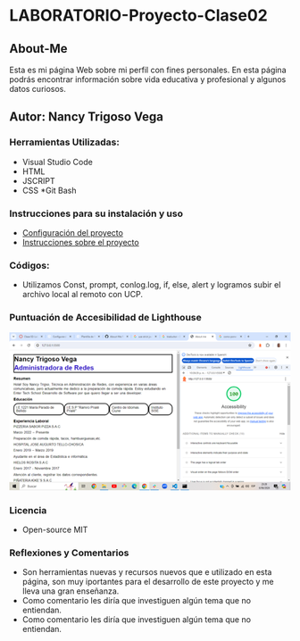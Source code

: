# LABORATORIO-Proyecto-Clase02
## About-Me
Esta es mi página Web sobre mi perfil con fines personales. En esta página podrás encontrar información sobre vida educativa y profesional y algunos datos curiosos.
## Autor: Nancy Trigoso Vega
### Herramientas Utilizadas:
* Visual Studio Code
* HTML
* JSCRIPT
* CSS
*Git Bash
### Instrucciones para su instalación y uso
* [Configuración del proyecto](https://entertechschool.github.io/code-201-guide/curriculum/class-02/project-setup)
* [Instrucciones sobre el proyecto](https://canvas.instructure.com/courses/9592509/assignments/46879370)
### Códigos:
* Utilizamos Const, prompt, conlog.log, if, else, alert y logramos subir el archivo local al remoto con UCP.
### Puntuación de Accesibilidad de Lighthouse
<img alt="puntuacion" src="/img/Lighthouse.png">

### Licencia 
* Open-source MIT
  
### Reflexiones y Comentarios

* Son herramientas nuevas y recursos nuevos que e utilizado en esta página, son muy iportantes para el desarrollo de este proyecto y me lleva una gran enseñanza.
* Como comentario les diría que investiguen algún tema que no entiendan.
* Como comentario les diría que investiguen algún tema que no entiendan.


